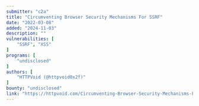 ```yaml
---
submitter: "c2a"
title: "Circumventing Browser Security Mechanisms For SSRF"
date: "2022-03-08"
added: "2024-11-03"
description: ""
vulnerabilities: [
    "SSRF", "XSS"
]
programs: [
    "undisclosed"
]
authors: [
    "HTTPVoid (@httpvoid0x2f)"
]
bounty: "undisclosed"
link: "https://httpvoid.com/Circumventing-Browser-Security-Mechanisms-For-SSRF.md"
---
```




